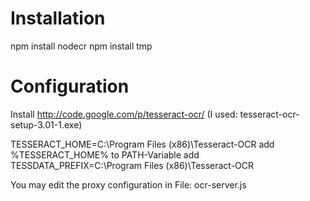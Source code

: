 Installation
============

npm install nodecr
npm install tmp

Configuration
=============
Install http://code.google.com/p/tesseract-ocr/ (I used: tesseract-ocr-setup-3.01-1.exe)

TESSERACT_HOME=C:\Program Files (x86)\Tesseract-OCR
add %TESSERACT_HOME% to PATH-Variable
add TESSDATA_PREFIX=C:\Program Files (x86)\Tesseract-OCR

You may edit the proxy configuration in File: ocr-server.js